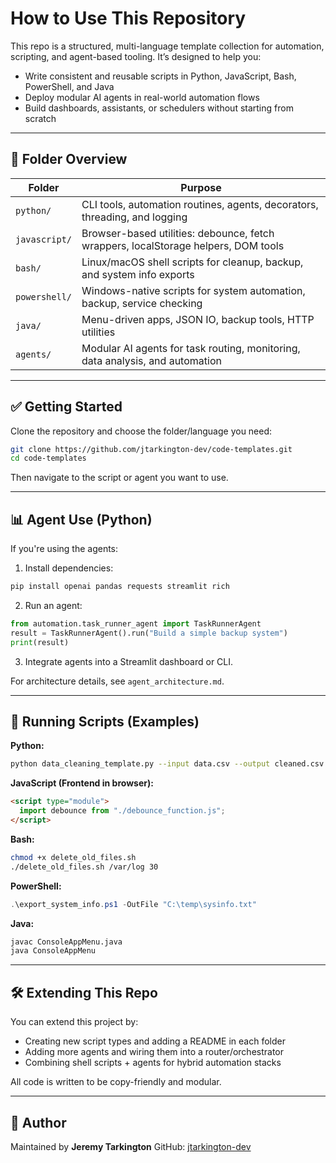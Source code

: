 # How to Use This Repository

This repo is a structured, multi-language template collection for automation, scripting, and agent-based tooling. It’s designed to help you:

- Write consistent and reusable scripts in Python, JavaScript, Bash, PowerShell, and Java
- Deploy modular AI agents in real-world automation flows
- Build dashboards, assistants, or schedulers without starting from scratch

---

## 🔄 Folder Overview

| Folder        | Purpose                                                                            |
| ------------- | ---------------------------------------------------------------------------------- |
| `python/`     | CLI tools, automation routines, agents, decorators, threading, and logging         |
| `javascript/` | Browser-based utilities: debounce, fetch wrappers, localStorage helpers, DOM tools |
| `bash/`       | Linux/macOS shell scripts for cleanup, backup, and system info exports             |
| `powershell/` | Windows-native scripts for system automation, backup, service checking             |
| `java/`       | Menu-driven apps, JSON IO, backup tools, HTTP utilities                            |
| `agents/`     | Modular AI agents for task routing, monitoring, data analysis, and automation      |

---

## ✅ Getting Started

Clone the repository and choose the folder/language you need:

```bash
git clone https://github.com/jtarkington-dev/code-templates.git
cd code-templates
```

Then navigate to the script or agent you want to use.

---

## 📊 Agent Use (Python)

If you're using the agents:

1. Install dependencies:

```bash
pip install openai pandas requests streamlit rich
```

2. Run an agent:

```python
from automation.task_runner_agent import TaskRunnerAgent
result = TaskRunnerAgent().run("Build a simple backup system")
print(result)
```

3. Integrate agents into a Streamlit dashboard or CLI.

For architecture details, see `agent_architecture.md`.

---

## 📄 Running Scripts (Examples)

**Python:**

```bash
python data_cleaning_template.py --input data.csv --output cleaned.csv
```

**JavaScript (Frontend in browser):**

```html
<script type="module">
  import debounce from "./debounce_function.js";
</script>
```

**Bash:**

```bash
chmod +x delete_old_files.sh
./delete_old_files.sh /var/log 30
```

**PowerShell:**

```powershell
.\export_system_info.ps1 -OutFile "C:\temp\sysinfo.txt"
```

**Java:**

```bash
javac ConsoleAppMenu.java
java ConsoleAppMenu
```

---

## 🛠️ Extending This Repo

You can extend this project by:

- Creating new script types and adding a README in each folder
- Adding more agents and wiring them into a router/orchestrator
- Combining shell scripts + agents for hybrid automation stacks

All code is written to be copy-friendly and modular.

---

## 👤 Author

Maintained by **Jeremy Tarkington**
GitHub: [jtarkington-dev](https://github.com/jtarkington-dev)
